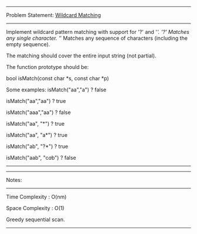 ******************************************************************************
Problem Statement: [Wildcard Matching](https://leetcode.com/problems/wildcard-matching/)
******************************************************************************
Implement wildcard pattern matching with support for '?' and '*'.
'?' Matches any single character.
'*' Matches any sequence of characters (including the empty sequence).

The matching should cover the entire input string (not partial).

The function prototype should be:

bool isMatch(const char *s, const char *p)

Some examples:
isMatch("aa","a") ? false

isMatch("aa","aa") ? true

isMatch("aaa","aa") ? false

isMatch("aa", "*") ? true

isMatch("aa", "a*") ? true

isMatch("ab", "?*") ? true

isMatch("aab", "c*a*b") ? false

******************************************************************************

******************************************************************************
Notes: 
******************************************************************************
Time Complexity : O(nm)

Space Complexity : O(1)

Greedy sequential scan.
******************************************************************************